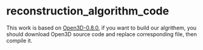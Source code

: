 # reconstruction_algorithm_code

This work is based on [Open3D-0.8.0](https://github.com/isl-org/Open3D/releases/tag/v0.8.0), if you want to build our algrithem, you should download Open3D source code and replace corresponding file, then compile it.
